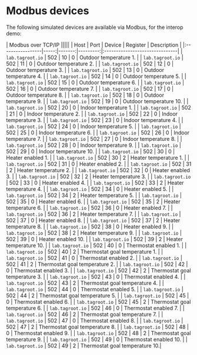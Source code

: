 Modbus devices
================

The following simulated devices are available via Modbus, for the interop demo:

|                             Modbus over TCP/IP                           |||||
| Host             | Port | Device | Register | Description                    |
|:-----------------|-----:|-------:|---------:|:-------------------------------|
| `lab.tagroot.io` |  502 |     10 |        0 | Outdoor temperature 1.         |
| `lab.tagroot.io` |  502 |     11 |        0 | Outdoor temperature 2.         |
| `lab.tagroot.io` |  502 |     12 |        0 | Outdoor temperature 3.         |
| `lab.tagroot.io` |  502 |     13 |        0 | Outdoor temperature 4.         |
| `lab.tagroot.io` |  502 |     14 |        0 | Outdoor temperature 5.         |
| `lab.tagroot.io` |  502 |     15 |        0 | Outdoor temperature 6.         |
| `lab.tagroot.io` |  502 |     16 |        0 | Outdoor temperature 7.         |
| `lab.tagroot.io` |  502 |     17 |        0 | Outdoor temperature 8.         |
| `lab.tagroot.io` |  502 |     18 |        0 | Outdoor temperature 9.         |
| `lab.tagroot.io` |  502 |     19 |        0 | Outdoor temperature 10.        |
| `lab.tagroot.io` |  502 |     20 |        0 | Indoor temperature 1.          |
| `lab.tagroot.io` |  502 |     21 |        0 | Indoor temperature 2.          |
| `lab.tagroot.io` |  502 |     22 |        0 | Indoor temperature 3.          |
| `lab.tagroot.io` |  502 |     23 |        0 | Indoor temperature 4.          |
| `lab.tagroot.io` |  502 |     24 |        0 | Indoor temperature 5.          |
| `lab.tagroot.io` |  502 |     25 |        0 | Indoor temperature 6.          |
| `lab.tagroot.io` |  502 |     26 |        0 | Indoor temperature 7.          |
| `lab.tagroot.io` |  502 |     27 |        0 | Indoor temperature 8.          |
| `lab.tagroot.io` |  502 |     28 |        0 | Indoor temperature 9.          |
| `lab.tagroot.io` |  502 |     29 |        0 | Indoor temperature 10.         |
| `lab.tagroot.io` |  502 |     30 |        0 | Heater enabled 1.              |
| `lab.tagroot.io` |  502 |     30 |        2 | Heater temperature 1.          |
| `lab.tagroot.io` |  502 |     31 |        0 | Heater enabled 2.              |
| `lab.tagroot.io` |  502 |     31 |        2 | Heater temperature 2.          |
| `lab.tagroot.io` |  502 |     32 |        0 | Heater enabled 3.              |
| `lab.tagroot.io` |  502 |     32 |        2 | Heater temperature 3.          |
| `lab.tagroot.io` |  502 |     33 |        0 | Heater enabled 4.              |
| `lab.tagroot.io` |  502 |     33 |        2 | Heater temperature 4.          |
| `lab.tagroot.io` |  502 |     34 |        0 | Heater enabled 5.              |
| `lab.tagroot.io` |  502 |     34 |        2 | Heater temperature 5.          |
| `lab.tagroot.io` |  502 |     35 |        0 | Heater enabled 6.              |
| `lab.tagroot.io` |  502 |     35 |        2 | Heater temperature 6.          |
| `lab.tagroot.io` |  502 |     36 |        0 | Heater enabled 7.              |
| `lab.tagroot.io` |  502 |     36 |        2 | Heater temperature 7.          |
| `lab.tagroot.io` |  502 |     37 |        0 | Heater enabled 8.              |
| `lab.tagroot.io` |  502 |     37 |        2 | Heater temperature 8.          |
| `lab.tagroot.io` |  502 |     38 |        0 | Heater enabled 9.              |
| `lab.tagroot.io` |  502 |     38 |        2 | Heater temperature 9.          |
| `lab.tagroot.io` |  502 |     39 |        0 | Heater enabled 10.             |
| `lab.tagroot.io` |  502 |     39 |        2 | Heater temperature 10.         |
| `lab.tagroot.io` |  502 |     40 |        0 | Thermostat enabled 1.          |
| `lab.tagroot.io` |  502 |     40 |        2 | Thermostat goal temperature 1. |
| `lab.tagroot.io` |  502 |     41 |        0 | Thermostat enabled 2.          |
| `lab.tagroot.io` |  502 |     41 |        2 | Thermostat goal temperature 2. |
| `lab.tagroot.io` |  502 |     42 |        0 | Thermostat enabled 3.          |
| `lab.tagroot.io` |  502 |     42 |        2 | Thermostat goal temperature 3. |
| `lab.tagroot.io` |  502 |     43 |        0 | Thermostat enabled 4.          |
| `lab.tagroot.io` |  502 |     43 |        2 | Thermostat goal temperature 4. |
| `lab.tagroot.io` |  502 |     44 |        0 | Thermostat enabled 5.          |
| `lab.tagroot.io` |  502 |     44 |        2 | Thermostat goal temperature 5. |
| `lab.tagroot.io` |  502 |     45 |        0 | Thermostat enabled 6.          |
| `lab.tagroot.io` |  502 |     45 |        2 | Thermostat goal temperature 6. |
| `lab.tagroot.io` |  502 |     46 |        0 | Thermostat enabled 7.          |
| `lab.tagroot.io` |  502 |     46 |        2 | Thermostat goal temperature 7. |
| `lab.tagroot.io` |  502 |     47 |        0 | Thermostat enabled 8.          |
| `lab.tagroot.io` |  502 |     47 |        2 | Thermostat goal temperature 8. |
| `lab.tagroot.io` |  502 |     48 |        0 | Thermostat enabled 9.          |
| `lab.tagroot.io` |  502 |     48 |        2 | Thermostat goal temperature 9. |
| `lab.tagroot.io` |  502 |     49 |        0 | Thermostat enabled 10.         |
| `lab.tagroot.io` |  502 |     49 |        2 | Thermostat goal temperature 10.|
